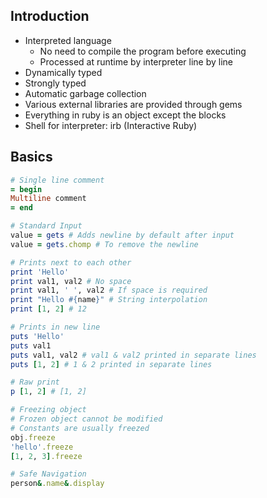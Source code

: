 ## Introduction
- Interpreted language
  - No need to compile the program before executing
  - Processed at runtime by interpreter line by line
- Dynamically typed
- Strongly typed
- Automatic garbage collection
- Various external libraries are provided through gems
- Everything in ruby is an object except the blocks
- Shell for interpreter: irb (Interactive Ruby)

## Basics
```rb
# Single line comment
= begin
Multiline comment
= end

# Standard Input
value = gets # Adds newline by default after input
value = gets.chomp # To remove the newline

# Prints next to each other
print 'Hello'
print val1, val2 # No space
print val1, ' ', val2 # If space is required
print "Hello #{name}" # String interpolation
print [1, 2] # 12

# Prints in new line
puts 'Hello'
puts val1
puts val1, val2 # val1 & val2 printed in separate lines
puts [1, 2] # 1 & 2 printed in separate lines

# Raw print
p [1, 2] # [1, 2]

# Freezing object
# Frozen object cannot be modified
# Constants are usually freezed
obj.freeze
'hello'.freeze
[1, 2, 3].freeze

# Safe Navigation
person&.name&.display
```
